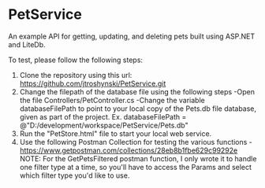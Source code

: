 # PetService
An example API for getting, updating, and deleting pets built using ASP.NET and LiteDb.

To test, please follow the following steps:

1. Clone the repository using this url: https://github.com/jtroshynski/PetService.git
2. Change the filepath of the database file using the following steps
  -Open the file Controllers/PetController.cs
  -Change the variable databaseFilePath to point to your local copy of the Pets.db file database, given as part of the project.
    Ex. databaseFilePath = @"D:/development/workspace/PetService/Pets.db"
3. Run the "PetStore.html" file to start your local web service.
4. Use the following Postman Collection for testing the various functions
  -https://www.getpostman.com/collections/28eb8b1fbe629c99292e
  NOTE: For the GetPetsFiltered postman function, I only wrote it to handle one filter type at a time, so you'll have to access the Params and select which filter type you'd like to use.

